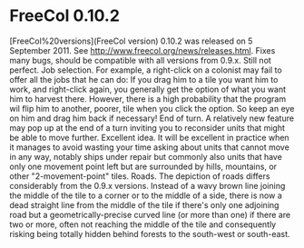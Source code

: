 # FreeCol 0.10.2

[FreeCol%20versions](FreeCol version) 0.10.2 was released on 5 September 2011. See http://www.freecol.org/news/releases.html. Fixes many bugs, should be compatible with all versions from 0.9.x. 
Still not perfect. 
Job selection.
For example, a right-click on a colonist may fail to offer all the jobs that he can do:
If you drag him to a tile you want him to work, and right-click again, you generally get the option of what you want him to harvest there. However, there is a high probability that the program wil flip him to another, poorer, tile when you click the option. So keep an eye on him and drag him back if necessary!
End of turn.
A relatively new feature may pop up at the end of a turn inviting you to reconsider units that might be able to move further. Excellent idea. It will be excellent in practice when it manages to avoid wasting your time asking about units that cannot move in any way, notably ships under repair but commonly also units that have only one movement point left but are surrounded by hills, mountains, or other "2-movement-point" tiles.
Roads.
The depiction of roads differs considerably from the 0.9.x versions. Instead of a wavy brown line joining the middle of the tile to a corner or to the middle of a side, there is now a dead straight line from the middle of the tile if there's only one adjoining road but a geometrically-precise curved line (or more than one) if there are two or more, often not reaching the middle of the tile and consequently risking being totally hidden behind forests to the south-west or south-east. 